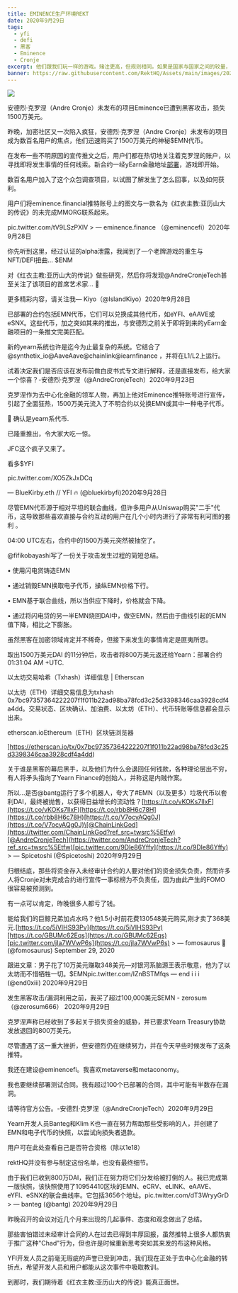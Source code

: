 ```yaml
---
title: EMINENCE生产环境REKT
date: 2020年9月29日
tags:
  - yfi
  - defi
  - 黑客
  - Eminence
  - Cronje
excerpt: 他们跟我们玩一样的游戏。赌注更高，但规则相同。如果是国家与国家之间的较量，没有人称"黑客攻击"为"漏洞利用"。相反，它是一个"巨大的网络间谍活动"，由"十分老练的威胁角色"所为。美国像其他国家一样被彻底打倒了。
banner: https://raw.githubusercontent.com/RektHQ/Assets/main/images/2020/12/tease.jpg
---
```


![](https://raw.githubusercontent.com/RektHQ/Assets/main/images/2020/12/tease.jpg)

安德烈·克罗涅（Andre Cronje）未发布的项目Eminence已遭到黑客攻击，损失1500万美元。

昨晚，加密社区又一次陷入疯狂，安德烈·克罗涅（Andre Cronje）未发布的项目成为数百名用户的焦点，他们迅速购买了1500万美元的神秘$EMN代币。

在发布一些不明原因的宣传推文之后，用户们都在热切地关注着克罗涅的账户，以寻找即将发生事情的任何线索。新合约一经yEarn金融地址[部署](https://etherscan.io/address/0x2d407ddb06311396fe14d4b49da5f0471447d45c#tokentxns.)，游戏即开始。

数百名用户加入了这个众包调查项目，以试图了解发生了怎么回事，以及如何获利。

用户们将eminence.financial推特账号上的图文与一款名为《红衣主教:亚历山大的传说》的未完成MMORG联系起来。

pic.twitter.com/tV9LSzPXlV > — eminence.finance （@eminencefi）2020年9月28日
 
你先听到这里，经过认证的alpha泄露，我闻到了一个老牌游戏的重生与NFT/DEFI扭曲... $ENM

 对《红衣主教:亚历山大的传说》做些研究，然后你将发现@AndreCronjeTech甚至关注了该项目的首席艺术家... 👀
 
更多精彩内容，请关注我— Kiyo（@IslandKiyo）2020年9月28日

已部署的合约包括EMN代币，它们可以兑换成其他代币，如eYFI、eAAVE或eSNX。这些代币，加之突如其来的推出，与安德烈之前关于即将到来的yEarn金融项目的一条推文完美匹配。

新的yearn系统也许是迄今为止最复杂的系统。它结合了@synthetix_io@AaveAave@chainlink@iearnfinance ，并将在L1/L2上运行。

试着决定我们是否应该在发布前做白皮书式专文进行解释，还是直接发布，给大家一个惊喜？-安德烈·克罗涅（@AndreCronjeTech）2020年9月23日

克罗涅作为去中心化金融的领军人物，再加上他对Eminence推特账号进行宣传，引起了全面狂热，1500万美元流入了不明合约以兑换EMN或其中一种电子代币。

🚨 确认是yearn系代币.

已隆重推出，令大家大吃一惊。

JFC这个疯子又来了。

看多$YFI

pic.twitter.com/XO5ZkJxDCq 

— BlueKirby.eth // YFI 🔥 (@bluekirbyfi)2020年9月28日

尽管EMN代币源于相对平坦的联合曲线，但许多用户从Uniswap购买"二手"代币，这导致那些喜欢直接与合约互动的用户在几个小时内进行了非常有利可图的套利 。

 04:00 UTC左右，合约中的1500万美元突然被抽空了。
 
@fifikobayashi写了一份关于攻击发生过程的简短总结。

•	使用闪电贷铸造EMN

•	通过销毁EMN换取电子代币，操纵EMN价格下行。

•	EMN基于联合曲线，所以当供应下降时，价格就会下降。

•	通过将闪电贷的另一半EMN烧回DAI中，做空EMN，然后由于曲线引起的EMN值下降，相比之下膨胀。

虽然黑客在加密领域肯定并不稀奇，但接下来发生的事情肯定是匪夷所思。

取出1500万美元DAI 的11分钟后，攻击者将800万美元返还给Yearn：部署合约 01:31:04 AM +UTC.

以太坊交易哈希（Txhash）详细信息 | Etherscan

以太坊（ETH）详细交易信息为txhash 0x7bc97357364222207f1f011b22ad98ba78fcd3c25d3398346caa3928cdf4a4dd。交易状态、区块确认、加油费、以太坊（ETH）、代币转账等信息都会显示出来。

 etherscan.ioEthereum（ETH）区块链浏览器
 
 ]https://etherscan.io/tx/0x7bc97357364222207f1f011b22ad98ba78fcd3c25d3398346caa3928cdf4a4dd)
 
 关于谁是黑客的幕后黑手，以及他们为什么会退回任何钱款，各种理论层出不穷，有人将矛头指向了Yearn Finance的创始人，并称这是内贼作案。
 
所以...是否@bantg运行了多个机器人，夸大了#EMN（以及更多）垃圾代币以套利DAI，最终被抛售，以获得日益增长的流动性？[https://t.co/vKOKs7IlxF](https://t.co/vKOKs7IlxF)[https://t.co/rbb8H6c78H](https://t.co/rbb8H6c78H)[https://t.co/V7ocyAQg0J](https://t.co/V7ocyAQg0J)\[@ChainLinkGod](https://twitter.com/ChainLinkGod?ref_src=twsrc%5Etfw)[@AndreCronjeTech](https://twitter.com/AndreCronjeTech?ref_src=twsrc%5Etfw)[pic.twitter.com/9Dle86Yffy](https://t.co/9Dle86Yffy) > — Spicetoshi (@Spicetoshi) 2020年9月29日
 
 归根结底，那些将资金存入未经审计合约的人要对他们的资金损失负责，然而许多人将Cronje对未完成合约进行宣传一事标榜为不负责任，因为由此产生的FOMO很容易被预测到。

有一点可以肯定，昨晚很多人都亏了钱。

能给我们的巨鲸兄弟加点水吗？他1.5小时前花费130548美元购买,刚才卖了368美元.[https://t.co/5iVIHS93Pv](https://t.co/5iVIHS93Pv)[https://t.co/GBUMc62Eqs](https://t.co/GBUMc62Eqs)[pic.twitter.com/jIa7WVwP6s](https://t.co/jIa7WVwP6s) > — fomosaurus 🦖 (@fomosaurus) September 29, 2020

跟进文章：男子花了10万美元赚取348美元—对银河系脑源王表示敬意，他为了以太坊而不惜牺牲一切。$EMNpic.twitter.com/IZnBSTMfqs — end i i i (@end0xiii) 2020年9月29日

发生黑客攻击/漏洞利用之前，我买了超过100,000美元$EMN - zerosum（@zerosum666） 2020年9月29日

克罗涅声称已经收到了多起关于损失资金的威胁，并已要求Yearn Treasury协助发放退回的800万美元。

尽管遭遇了这一重大挫折，但安德烈仍在继续努力，并在今天早些时候发布了这条推特。

我还在建设@eminencefi。我喜欢metaverse和metaconomy。

我也要继续部署测试合同。我有超过100个已部署的合同，其中可能有半数存在漏洞。

请等待官方公告。-安德烈·克罗涅（@AndreCronjeTech）2020年9月29日

Yearn开发人员Banteg和Klim K也一直在努力帮助那些受影响的人，并创建了EMN和电子代币的快照，以尝试向损失者退款。

用户可在此处查看自己是否符合资格（除以1e18）

rektHQ并没有参与制定这份名单，也没有最终细节。

由于我们已收到800万DAI，我们正在努力将它们分发给被打倒的人。我已完成第一版快照，该快照使用了10954410区块的EMN、eCRV、eLINK、eAAVE、eYFI、eSNX的联合曲线率。它包括3656个地址。pic.twitter.com/dT3WryyGrD > — banteg (@bantg) 2020年9月29日

昨晚召开的会议对近几个月来出现的几起事件、态度和观念做出了总结。

那些害怕错过未经审计合同的人在过去已得到丰厚回报，虽然推特上很多人都热衷于推广这种"Chad"行为，但也许是时候重新思考突如其来发的布这种风格。

YFI开发人员之前毫无瑕疵的声誉已受到冲击，我们现在正处于去中心化金融的转折点，希望开发人员和用户都能从这次事件中吸取教训。

到那时，我们期待着《红衣主教:亚历山大的传说》能真正面世。
